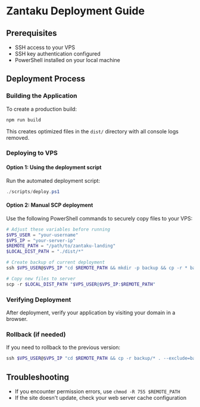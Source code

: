 # Zantaku Deployment Guide

## Prerequisites
- SSH access to your VPS
- SSH key authentication configured
- PowerShell installed on your local machine

## Deployment Process

### Building the Application
To create a production build:

```powershell
npm run build
```

This creates optimized files in the `dist/` directory with all console logs removed.

### Deploying to VPS

#### Option 1: Using the deployment script
Run the automated deployment script:

```powershell
./scripts/deploy.ps1
```

#### Option 2: Manual SCP deployment
Use the following PowerShell commands to securely copy files to your VPS:

```powershell
# Adjust these variables before running
$VPS_USER = "your-username"
$VPS_IP = "your-server-ip"
$REMOTE_PATH = "/path/to/zantaku-landing"
$LOCAL_DIST_PATH = "./dist/*"

# Create backup of current deployment
ssh $VPS_USER@$VPS_IP "cd $REMOTE_PATH && mkdir -p backup && cp -r * backup/ --exclude=backup"

# Copy new files to server
scp -r $LOCAL_DIST_PATH "$VPS_USER@$VPS_IP:$REMOTE_PATH"
```

### Verifying Deployment
After deployment, verify your application by visiting your domain in a browser.

### Rollback (if needed)
If you need to rollback to the previous version:

```powershell
ssh $VPS_USER@$VPS_IP "cd $REMOTE_PATH && cp -r backup/* . --exclude=backup"
```

## Troubleshooting
- If you encounter permission errors, use `chmod -R 755 $REMOTE_PATH`
- If the site doesn't update, check your web server cache configuration 